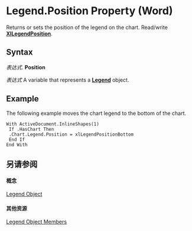 
# Legend.Position Property (Word)

Returns or sets the position of the legend on the chart. Read/write  **[XlLegendPosition](02581a70-ef8e-7bb7-f8f4-f741c459ac85.md)**.


## Syntax

 _表达式_. **Position**

 _表达式_ A variable that represents a **[Legend](f0122074-87b7-0225-3c6c-406103fa4c29.md)** object.


## Example

The following example moves the chart legend to the bottom of the chart.


```
With ActiveDocument.InlineShapes(1) 
 If .HasChart Then 
 .Chart.Legend.Position = xlLegendPositionBottom 
 End If 
End With
```


## 另请参阅


#### 概念


[Legend Object](f0122074-87b7-0225-3c6c-406103fa4c29.md)
#### 其他资源


[Legend Object Members](http://msdn.microsoft.com/library/1f7b2d54-ba9a-badf-dfcd-d4768aef4708%28Office.15%29.aspx)